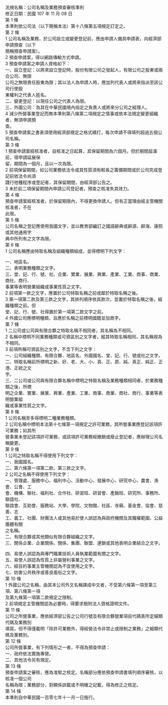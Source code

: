 法規名稱：公司名稱及業務預查審核準則  
修正日期：民國 107 年 11 月 08 日  
第 1 條  
本準則依公司法（以下簡稱本法）第十八條第五項規定訂定之。  
第 2 條  
1 公司名稱及業務，於公司設立或變更登記前，應由申請人備具申請表，向經濟部申請預查（以下  
簡稱預查申請案）。  
2 預查申請案，得以網路傳輸方式申請。  
3 預查申請案之申請人資格如下：  
一、設立登記：以將來設立登記時，股份有限公司之發起人，有限公司之股東或兩合公司、無限  
公司之無限責任股東為限；其以法人為申請人時，應加列代表人或將來指派至該公司行使股  
東權利之代表人姓名。  
二、變更登記：以現任公司之代表人為限。  
三、外國公司：為其在中華民國境內指定之負責人或將來分公司之經理人。  
4 減少所營事業登記而無本準則第八條第二項規定之情事或依本法規定變更組織者，無須申請預  
查。  
5 預查申請案之書表須使用經濟部規定之格式繕打，每次申請不得填列超過五個公司名稱。  
第 3 條  
1 預查申請案經核准者，自核准之日起算，其保留期間為六個月。但於期間屆滿前，得申請延展保  
留，期間為一個月，且以一次為限。  
2 前項保留期間，如公司業務依法令或其性質須有較長之籌備期間或於公司完成登記前依法令尚須  
踐行他種程序或登記者，其保留期間，由經濟部公告之。  
3 未於前二項保留期間內申請公司登記者，預查之核准失其效力。  
第 4 條  
預查申請案經核准者，於保留期限內，不得更換申請人。但有正當理由經主管機關核准者，不在  
此限。  
第 5 條  
公司名稱之登記應使用我國文字，並以教育部編訂之國語辭典或辭源、辭海、康熙或其他通用字  
典中所列有之文字為限。  
第 6 條  
1 公司名稱應由特取名稱及組織種類組成，並得標明下列文字：  


一、地區名。  
二、表明業務種類之文字。  
三、堂、記、行、號、社、企業、實業、展業、興業、產業、工業、商事、商業、商社、商行、  
事業等表明營業組織或事業性質之文字。  
2 前項第一款之文字，應置於公司特取名稱之前或鄰於特取名稱之後。  
3 第一項第二款及第三款之文字，其排列順序依其款次，並置於特取名稱之後，組織種類之前。但  
堂、記、行、號、社得置於第一項第二款文字之前。  
4 外國公司應標明種類，且應於名稱之前標明國籍並加商字。  
第 7 條  
1 二公司或公司與有限合夥之特取名稱不相同者，其名稱為不相同。  
2 名稱中標明不同業務種類或可資區別之文字者，縱其特取名稱相同，其名稱視為不相同。  
3 前項所稱可資區別之文字，不含下列之文字：  
一、公司組織種類、有限合夥、地區名、外國國名、堂、記、行、號或社之文字。  
二、特取名稱前所標明之新、好、老、大、小、真、正、原、純、真正、純正、正港、正統之文  
字。  
三、二公司或公司與有限合夥名稱中標明之特取名稱及業務種類相同者，於業務種類之後，所標  
明之企業、實業、展業、興業、產業、工業、商事、商業、商社、商行、事業等表明營業組  
織或事業性質之文字。  
第 8 條  
1 公司名稱至多得標明二種業務種類。  
2 公司名稱中標明本法第十七條第一項規定之許可業務，其所營事業應登記該項許可業務；如其所  
營事業未登記該項許可業務，或該項許可業務經撤銷或廢止登記者，應辦理公司名稱變更。  
第 9 條  
1 公司之特取名稱不得使用下列文字：  
一、我國國名。  
二、第六條第一項第二款、第三款之文字。  
2 公司之名稱不得使用下列文字：  
一、管理處、服務中心、福利中心、活動中心、發展中心、研究中心、農會、漁會、公會、工  
會、機構、聯社、福利社、合作社、研習班、研習會、產銷班、研究所、事務所、聯誼社、  
聯誼會、互助會、服務站、大學、學院、文物館、社區、寺廟、基金會、協會、慈善、志  
工、義工、社團、財團法人或其他易於使人誤認為與政府機關及其職權範圍、公益團體有關  
之名稱。  
二、有限合夥或其他類似有限合夥組織之文字。  
三、關係企業、企業關係、關係、集團、聯盟、連鎖或其他表明企業結合之文字。  


四、易使人誤認為與專門職業技術人員執業範圍有關之文字。  
五、易使人誤認為性質上非屬營利事業之文字。  
六、經目的事業主管機關認為不宜使用之文字。  
七、妨害公共秩序或善良風俗之文字。  
第 10 條  
1 外國公司之名稱，由其本公司外文名稱譯成中文者，不受第六條第一項至第三項、第八條第一項  
及第九條第一項第二款規定之限制。  
2 前項規定主管機關認為必要時，得要求檢附法人資格證明文件。  
第 11 條  
公司之所營事業，應依經濟部公告之公司行號及有限合夥營業項目代碼表所定細類代碼及業務別  
填寫，但不得僅載明「除許可業務外，得經營法令非禁止或限制之業務」之細類代碼及業務別。  
第 12 條  
公司所營事業，有下列情形之一者，不得為預查申請：  
一、政府依法實施專營。  
二、其他法令另有規定。  
第 13 條  
預查申請案之審核，應為准駁之核定。名稱部分應依預查申請書填列順序審核，以核准一個公司  
名稱為限；業務部分，對顯係誤載或不明確之記載，得為修正之核定。  
第 14 條  
本準則自中華民國一百零七年十一月一日施行。  


